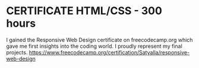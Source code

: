 # CERTIFICATE HTML/CSS - 300 hours

I gained the Responsive Web Design certificate on freecodecamp.org which gave me first insights into the coding world. I proudly represent my final projects. 
https://www.freecodecamp.org/certification/Satyalla/responsive-web-design
